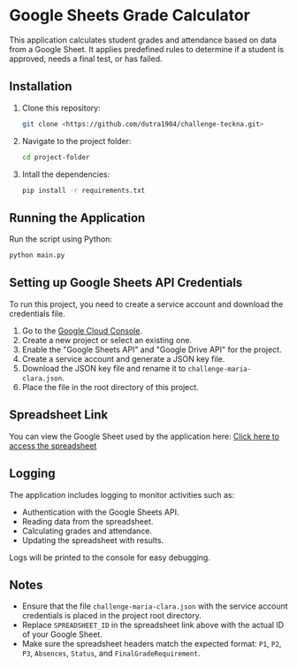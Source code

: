 # Google Sheets Grade Calculator

This application calculates student grades and attendance based on data from a Google Sheet. It applies predefined rules to determine if a student is approved, needs a final test, or has failed.

## Installation

1. Clone this repository:
   ```bash
   git clone <https://github.com/dutra1904/challenge-teckna.git>

2. Navigate to the project folder:
   ```bash
   cd project-folder

  3. Intall the dependencies:
     ```bash
     pip install -r requirements.txt

  ## Running the Application
  Run the script using Python:
  ```bash
  python main.py
````

## Setting up Google Sheets API Credentials

To run this project, you need to create a service account and download the credentials file.

1. Go to the [Google Cloud Console](https://console.cloud.google.com/).
2. Create a new project or select an existing one.
3. Enable the "Google Sheets API" and "Google Drive API" for the project.
4. Create a service account and generate a JSON key file.
5. Download the JSON key file and rename it to `challenge-maria-clara.json`.
6. Place the file in the root directory of this project.


## Spreadsheet Link
You can view the Google Sheet used by the application here: [Click here to access the spreadsheet](https://docs.google.com/spreadsheets/d/1B8LbphaK66cEvUmg0NK69WXAf7JzmkdcN46PF-cA6No/edit?usp=sharing)

## Logging 

The application includes logging to monitor activities such as:

- Authentication with the Google Sheets API.
- Reading data from the spreadsheet.
- Calculating grades and attendance.
- Updating the spreadsheet with results.
  
Logs will be printed to the console for easy debugging.

## Notes 

- Ensure that the file `challenge-maria-clara.json` with the service account credentials is placed in the project root directory.
- Replace `SPREADSHEET_ID` in the spreadsheet link above with the actual ID of your Google Sheet.
- Make sure the spreadsheet headers match the expected format: `P1`, `P2`, `P3`, `Absences`, `Status`, and `FinalGradeRequirement`.





